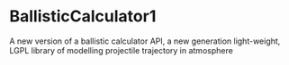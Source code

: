 # BallisticCalculator1
A new version of a ballistic calculator API, a new generation light-weight, LGPL library of modelling projectile trajectory in atmosphere
